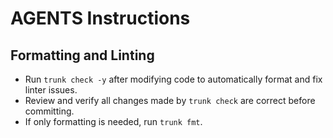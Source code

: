 # AGENTS Instructions

## Formatting and Linting

- Run `trunk check -y` after modifying code to automatically format and fix linter issues.
- Review and verify all changes made by `trunk check` are correct before committing.
- If only formatting is needed, run `trunk fmt`.
